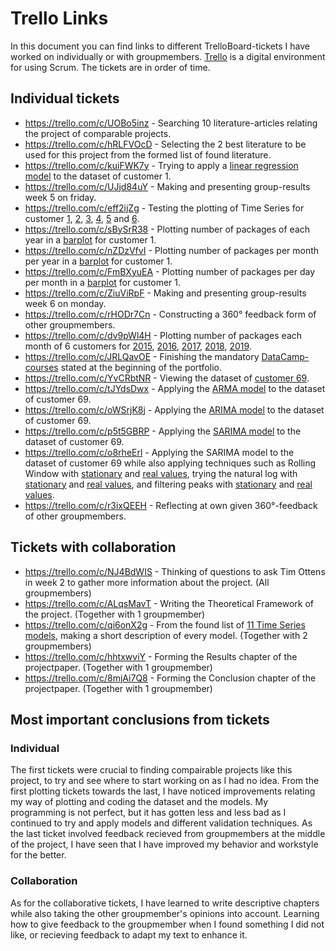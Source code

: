 # Trello Links
In this document you can find links to different TrelloBoard-tickets I have worked on individually or with groupmembers.
[Trello](https://trello.com/nl) is a digital environment for using Scrum. The tickets are in order of time.

## Individual tickets
- https://trello.com/c/UOBo5inz - Searching 10 literature-articles relating the project of comparable projects.
- https://trello.com/c/hRLFVOcD - Selecting the 2 best literature to be used for this project from the formed list of found literature.
- https://trello.com/c/kuiFWK7y - Trying to apply a [linear regression model](https://github.com/georgeottens/AppliedDataScience/blob/main/Python_Notebooks/Lineaire%20regressie.ipynb) to the dataset of customer 1.
- https://trello.com/c/UJjd84uY - Making and presenting group-results week 5 on friday.
- https://trello.com/c/eff2ijZg - Testing the plotting of Time Series for customer [1](https://github.com/georgeottens/AppliedDataScience/blob/main/Python_Notebooks/timeseries_testing_klant_1.ipynb), [2](https://github.com/georgeottens/AppliedDataScience/blob/main/Python_Notebooks/timeseries_testing_klant_2.ipynb), [3](https://github.com/georgeottens/AppliedDataScience/blob/main/Python_Notebooks/timeseries_testing_klant_3.ipynb), [4](https://github.com/georgeottens/AppliedDataScience/blob/main/Python_Notebooks/timeseries_testing_klant_4.ipynb), [5](https://github.com/georgeottens/AppliedDataScience/blob/main/Python_Notebooks/timeseries_testing_klant_5.ipynb) and [6](https://github.com/georgeottens/AppliedDataScience/blob/main/Python_Notebooks/timeseries_testing_klant_6.ipynb).
- https://trello.com/c/sBySrR38 - Plotting number of packages of each year in a [barplot](https://github.com/georgeottens/AppliedDataScience/blob/main/Python_Notebooks/timeseries_testing_klant_1.ipynb) for customer 1.
- https://trello.com/c/nZDzVfvI - Plotting number of packages per month per year in a [barplot](https://github.com/georgeottens/AppliedDataScience/blob/main/Python_Notebooks/plot_1_klant_1_aantal_pakketjes_per_maand.ipynb) for customer 1.
- https://trello.com/c/FmBXyuEA - Plotting number of packages per day per month in a [barplot](https://github.com/georgeottens/AppliedDataScience/blob/main/Python_Notebooks/plot_1_klant_1_aantal_pakketjes_per_dag.ipynb) for customer 1.
- https://trello.com/c/ZiuViRpF - Making and presenting group-results week 6 on monday.
- https://trello.com/c/rHODr7Cn - Constructing a 360° feedback form of other groupmembers.
- https://trello.com/c/dv9pWl4H - Plotting number of packages each month of 6 customers for [2015](https://github.com/georgeottens/AppliedDataScience/blob/main/Python_Notebooks/totaal_aantal_pakketten_per_maand_2015_per_klant.ipynb), [2016](https://github.com/georgeottens/AppliedDataScience/blob/main/Python_Notebooks/totaal_aantal_pakketten_per_maand_2016_per_klant.ipynb), [2017](https://github.com/georgeottens/AppliedDataScience/blob/main/Python_Notebooks/totaal_aantal_pakketten_per_maand_2017_per_klant.ipynb), [2018](https://github.com/georgeottens/AppliedDataScience/blob/main/Python_Notebooks/totaal_aantal_pakketten_per_maand_2018_per_klant.ipynb), [2019](https://github.com/georgeottens/AppliedDataScience/blob/main/Python_Notebooks/totaal_aantal_pakketten_per_maand_2019_per_klant.ipynb).
- https://trello.com/c/JRLQavOE - Finishing the mandatory [DataCamp-courses](https://github.com/georgeottens/AppliedDataScience/tree/main/DataCamp) stated at the beginning of the portfolio.
- https://trello.com/c/YvCRbtNR - Viewing the dataset of [customer 69](https://github.com/georgeottens/AppliedDataScience/blob/main/Python_Notebooks/overzicht_data_klant_69.ipynb).
- https://trello.com/c/tJYdsDwx - Applying the [ARMA model](https://github.com/georgeottens/AppliedDataScience/blob/main/Python_Notebooks/ARMA_model_klant_69.ipynb) to the dataset of customer 69.
- https://trello.com/c/oWSrjK8j - Applying the [ARIMA model](https://github.com/georgeottens/AppliedDataScience/blob/main/Python_Notebooks/ARIMA_model_klant_69_YEET.ipynb) to the dataset of customer 69.
- https://trello.com/c/p5t5GBRP - Applying the [SARIMA model](https://github.com/georgeottens/AppliedDataScience/blob/main/Python_Notebooks/SARIMA_model_klant_69_YEET.ipynb) to the dataset of customer 69.
- https://trello.com/c/o8rheErl - Applying the SARIMA model to the dataset of customer 69 while also applying techniques such as Rolling Window with [stationary](https://github.com/georgeottens/AppliedDataScience/blob/main/Python_Notebooks/SARIMA_model_klant_69_rolling_window_verschil.ipynb) and [real values](https://github.com/georgeottens/AppliedDataScience/blob/main/Python_Notebooks/SARIMA_model_klant_69_rolling_window_werkelijk.ipynb), trying the natural log with [stationary](https://github.com/georgeottens/AppliedDataScience/blob/main/Python_Notebooks/SARIMA_model_klant_69_rolling_window_verschil_log.ipynb) and [real values](https://github.com/georgeottens/AppliedDataScience/blob/main/Python_Notebooks/SARIMA_model_klant_69_rolling_window_werkelijk_log.ipynb), and filtering peaks with [stationary](https://github.com/georgeottens/AppliedDataScience/blob/main/Python_Notebooks/SARIMA_model_klant_69_rolling_window_verschil_pieken_filteren.ipynb) and [real values](https://github.com/georgeottens/AppliedDataScience/blob/main/Python_Notebooks/SARIMA_model_klant_69_rolling_window_werkelijk_pieken_filteren.ipynb).
- https://trello.com/c/r3ixQEEH - Reflecting at own given 360°-feedback of other groupmembers.

## Tickets with collaboration
- https://trello.com/c/NJ4BdWIS - Thinking of questions to ask Tim Ottens in week 2 to gather more information about the project. (All groupmembers)
- https://trello.com/c/ALqsMavT - Writing the Theoretical Framework of the project. (Together with 1 groupmember)
- https://trello.com/c/qi6onX2g - From the found list of [11 Time Series models](https://machinelearningmastery.com/time-series-forecasting-methods-in-python-cheat-sheet/), making a short description of every model. (Together with 2 groupmembers)
- https://trello.com/c/hhtxwviY - Forming the Results chapter of the projectpaper. (Together with 1 groupmember)
- https://trello.com/c/8mjAi7Q8 - Forming the Conclusion chapter of the projectpaper. (Together with 1 groupmember)

## Most important conclusions from tickets
### Individual
The first tickets were crucial to finding compairable projects like this project, to try and see where to start working on as I had no idea.
From the first plotting tickets towards the last, I have noticed improvements relating my way of plotting and coding the dataset and the models.
My programming is not perfect, but it has gotten less and less bad as I continued to try and apply models and different validation techniques.
As the last ticket involved feedback recieved from groupmembers at the middle of the project, I have seen that I have improved my behavior and workstyle for the better.

### Collaboration
As for the collaborative tickets, I have learned to write descriptive chapters while also taking the other groupmember's opinions into account.
Learning how to give feedback to the groupmember when I found something I did not like, or recieving feedback to adapt my text to enhance it.
